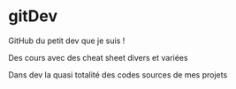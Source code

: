 # gitDev
GitHub du petit dev que je suis !


Des cours avec des cheat sheet divers et variées

Dans dev la quasi totalité des codes sources de mes projets
